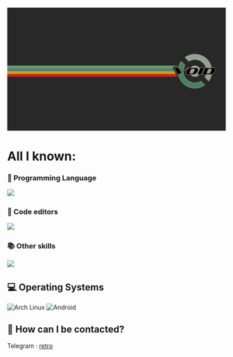 ![](https://github.com/retrovisionagain/retrovisionagain/blob/main/void-linux.png)
# All I known:
<div align="left">
<h3>🚀 Programming Language</h3>
<img src="https://skillicons.dev/icons?i=go,c,py">

<h3>📝 Code editors</h3>
<img src="https://skillicons.dev/icons?i=neovim,vscodium">

<h3>📚 Other skills</h3>
<img src="https://skillicons.dev/icons?i=github">
</div>
<h2 align="left">💻 Operating Systems</h2>

<div align="left">
  <img src="https://img.shields.io/badge/Void_Linux-blackgreen?logo=void&logoColor=white&style=for-the-badge" height="28" alt="Arch Linux"/>
  <img src="https://img.shields.io/badge/Android-3DDC84?logo=android&logoColor=white&style=for-the-badge" height="28" alt="Android"/>
</div>

## 💬 How can I be contacted?

Telegram : <a href="https://t.me/veryretroinfo" target="_blank">retro</a>

